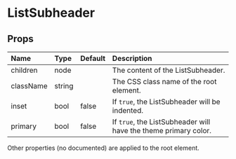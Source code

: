 ListSubheader
=============



Props
-----


| Name | Type | Default | Description |
|:-----|:-----|:-----|:-----|
| children | node |  |  The content of the ListSubheader. |
| className | string |  |  The CSS class name of the root element. |
| inset | bool | false |  If `true`, the ListSubheader will be indented. |
| primary | bool | false |  If `true`, the ListSubheader will have the theme primary color. |

Other properties (no documented) are applied to the root element.
